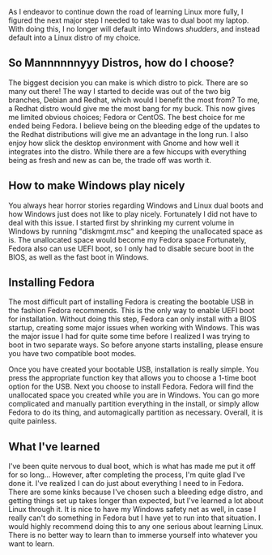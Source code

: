 As I endeavor to continue down the road of learning Linux more fully, I figured
the next major step I needed to take was to dual boot my laptop. With doing
this, I no longer will default into Windows *shudders*, and instead default
into a Linux distro of my choice.

## So Mannnnnnyyy Distros, how do I choose?

The biggest decision you can make is which distro to pick. There are so many 
out there! The way I started to decide was out of the two big branches, Debian 
and Redhat, which would I benefit the most from? To me, a Redhat distro would 
give me the most bang for my buck. This now gives me limited obvious choices;
Fedora or CentOS. The best choice for me ended being Fedora. I believe being 
on the bleeding edge of the updates to the Redhat distributions will give me 
an advantage in the long run. I also enjoy how slick the desktop environment 
with Gnome and how well it integrates into the distro. While there are a few 
hiccups with everything being as fresh and new as can be, the trade off was 
worth it.

## How to make Windows play nicely

You always hear horror stories regarding Windows and Linux dual boots and how
Windows just does not like to play nicely. Fortunately I did not have to deal
with this issue. I started first by  shrinking my current volume in Windows by
running "diskmgmt.msc" and keeping the unallocated space as is. The unallocated
space would become my Fedora space Fortunately, Fedora also can use UEFI boot,
so I only had to disable secure boot in the BIOS, as well as the fast boot in
Windows.

## Installing Fedora

The most difficult part of installing Fedora is creating the bootable USB in
the fashion Fedora recommends. This is the only way to enable UEFI boot for
installation. Without doing this step, Fedora can only install with a BIOS
startup, creating some major issues when working with Windows. This was the
major issue I had for quite some time before I realized I was trying to boot in
two separate ways. So before anyone starts installing, please ensure you have
two compatible boot modes. 

Once you have created your bootable USB, installation is really simple. You
press the appropriate function key that allows you to choose a 1-time boot
option for the USB. Next you choose to install Fedora. Fedora will find the
unallocated space you created while you are in Windows. You can go more
complicated and manually partition everything in the install, or simply allow
Fedora to do its thing, and automagically partition as necessary. Overall, it
is quite painless.

## What I've learned

I've been quite nervous to dual boot, which is what has made me put it off for
so long... However, after completing the process, I'm quite glad I've done it.
I've realized I can do just about everything I need to in Fedora. There are
some kinks because I've chosen such a bleeding edge distro, and getting things
set up takes longer than expected, but I've learned a lot about Linux through
it. It is nice to have my Windows safety net as well, in case I really can't do
something in Fedora but I have yet to run into that situation. I would highly
recommend doing this to any one serious about learning Linux. There is no
better way to learn than to immerse yourself into whatever you want to learn. 
